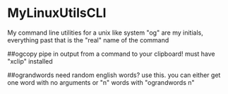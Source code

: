 # MyLinuxUtilsCLI
My command line utilities for a unix like system
"og" are my initials, everything past that is the "real" name of the command

##ogcopy
pipe in output from a command to your clipboard! must have "xclip" installed

##ograndwords
need random english words? use this. you can either get one word with no arguments or "n" words with "ograndwords n"